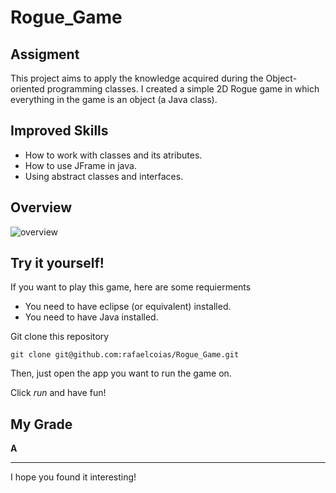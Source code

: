 # Rogue_Game

## Assigment

This project aims to apply the knowledge acquired during the Object-oriented programming classes. I created a simple 2D Rogue game in which everything in the game is an object (a Java class).

## Improved Skills

  - How to work with classes and its atributes.
  - How to use JFrame in java.
  - Using abstract classes and interfaces.
  
## Overview

![overview](https://user-images.githubusercontent.com/91686183/199127183-bba527d6-4fed-4e10-8117-bd048df4c35b.gif)

## Try it yourself!

If you want to play this game, here are some requierments

  - You need to have eclipse (or equivalent) installed.
  - You need to have Java installed.
  
Git clone this repository

    git clone git@github.com:rafaelcoias/Rogue_Game.git

Then, just open the app you want to run the game on.

Click *run* and have fun!

## My Grade

**A**

<hr>

I hope you found it interesting! 
